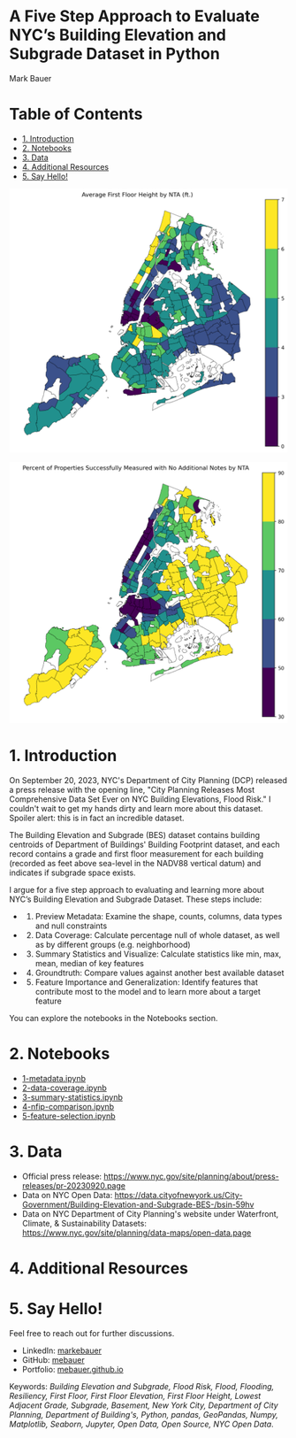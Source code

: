 # A Five Step Approach to Evaluate NYC’s Building Elevation and Subgrade Dataset in Python
Mark Bauer

# Table of Contents
* [1. Introduction](#1-Introduction)
* [2. Notebooks](#2-Notebooks)
* [3. Data](#3-Data)
* [4. Additional Resources](#4-Additional-Resources)
* [5. Say Hello!](#5-Say-Hello)

![grade-floor-mean](figures/grade-floor-mean.png)

![successfully-measured](figures/successfully-measured.png)

# 1. Introduction
On September 20, 2023, NYC's Department of City Planning (DCP) released a press release with the opening line, "City Planning Releases Most Comprehensive Data Set Ever on NYC Building Elevations, Flood Risk." I couldn't wait to get my hands dirty and learn more about this dataset. Spoiler alert: this is in fact an incredible dataset.

The Building Elevation and Subgrade (BES) dataset contains building centroids of Department of Buildings' Building Footprint dataset, and each record contains a grade and first floor measurement for each building (recorded as feet above sea-level in the NADV88 vertical datum) and indicates if subgrade space exists.

I argue for a five step approach to evaluating and learning more about NYC’s Building Elevation and Subgrade Dataset. These steps include:
- 1. Preview Metadata: Examine the shape, counts, columns, data types and null constraints
- 2. Data Coverage: Calculate percentage null of whole dataset, as well as by different groups (e.g. neighborhood)
- 3. Summary Statistics and Visualize: Calculate statistics like min, max, mean, median of key features
- 4. Groundtruth: Compare values against another best available dataset
- 5. Feature Importance and Generalization: Identify features that contribute most to the model and to learn more about a target feature

You can explore the notebooks in the Notebooks section.


# 2. Notebooks
- [1-metadata.ipynb](https://github.com/mebauer/building-elevation-subgrade-nyc/blob/main/1-metadata.ipynb)
- [2-data-coverage.ipynb](https://github.com/mebauer/building-elevation-subgrade-nyc/blob/main/2-data-coverage.ipynb)
- [3-summary-statistics.ipynb](https://github.com/mebauer/building-elevation-subgrade-nyc/blob/main/3-summary-statistics.ipynb)
- [4-nfip-comparison.ipynb](https://github.com/mebauer/building-elevation-subgrade-nyc/blob/main/4-nfip-comparison.ipynb)
- [5-feature-selection.ipynb](https://github.com/mebauer/building-elevation-subgrade-nyc/blob/main/5-feature-selection.ipynb)

# 3. Data
- Official press release: https://www.nyc.gov/site/planning/about/press-releases/pr-20230920.page
- Data on NYC Open Data: https://data.cityofnewyork.us/City-Government/Building-Elevation-and-Subgrade-BES-/bsin-59hv  
- Data on NYC Department of City Planning's website under Waterfront, Climate, & Sustainability Datasets:  
https://www.nyc.gov/site/planning/data-maps/open-data.page


# 4. Additional Resources

# 5. Say Hello!
Feel free to reach out for further discussions.
- LinkedIn: [markebauer](https://www.linkedin.com/in/markebauer/)  
- GitHub: [mebauer](https://github.com/mebauer)  
- Portfolio: [mebauer.github.io](https://mebauer.github.io/)

Keywords: *Building Elevation and Subgrade, Flood Risk, Flood, Flooding, Resiliency, First Floor, First Floor Elevation, First Floor Height, Lowest Adjacent Grade, Subgrade, Basement, New York City, Department of City Planning, Department of Building's, Python, pandas, GeoPandas, Numpy, Matplotlib, Seaborn, Jupyter, Open Data, Open Source, NYC Open Data*.